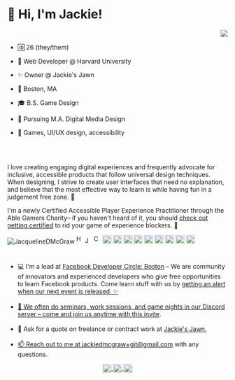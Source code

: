 
<!--
**tomkaX/tomkaX** is a ✨ _special_ ✨ repository because its `README.md` (this file) appears on your GitHub profile.

Here are some ideas to get you started:

- 🔭 I’m currently working on ...
- 🌱 I’m currently learning ...
- 👯 I’m looking to collaborate on ...
- 🤔 I’m looking for help with ...
- 💬 Ask me about ...
- 📫 How to reach me: ...
- 😄 Pronouns: ...
- ⚡ Fun fact: ...
-->

<h1 align="left">👋 Hi, I'm Jackie!</h1>

<img align="right" src="https://i.giphy.com/media/X8ccRNYi0KLd1hE23s/giphy.webp">

<br/>

- 🆔 26 (they/them)

- 💼 Web Developer @ Harvard University

- ✨ Owner @ Jackie's Jawn

- 📍 Boston, MA

- 🎓 B.S. Game Design

- 🚧 Pursuing M.A. Digital Media Design

- 💛 Games, UI/UX design, accessibility

<br/>
<br/>

<p align="left">I love creating engaging digital experiences and frequently advocate for inclusive, accessible products that follow universal design techniques. When designing, I strive to create user interfaces that need no explanation, and believe that the most effective way to learn is while having fun in a judgement free zone. 🎉</p>

<p>I'm a newly Certified Accessible Player Experience Practitioner through the Able Gamers Charity– if you haven't heard of it, you should <a href="https://accessible.games/apxp" target="_blank" title="Accessible Player Experience Practitioner Certification Training Website (Opens in a new window)">check out getting certified</a> to rid your game of experience blockers. 💪</p>

<!-- ![image](https://github.com/saadeghi/saadeghi/blob/master/dino.gif) -->
<!-- <ul>
  <li>💻 I lead the [Facebook Developer Circle: Boston](https://github.com/tomkaX?tab=repositories) group where anyone is welcome to learn Facebook technologies free of charge. As of 2020 we are completely remote so you can now learn and create in the comfort of your own homes.</li>  
  <li>📫 Reach out to me at **jackiedmcgraw@gmail.com** with any questions </li>
  <li>💬 Ask for a quote on freelance or contract work at [Jackie's Jawn] (https://jackiesjawn.com)</li>
</ul>
   -->
<!-- <p align="center"> 
  <img src="https://github-readme-stats.vercel.app/api?username=JacquelineDMcGraw&show_icons=true" alt="JacquelineDMcGraw" />
   -->

<!-- 
<p align="center"> 
  <a href="https://www.linkedin.com/in/jackiemcgraw/" target="_blank">
    <img src="https://github.com/JacquelineDMcGraw/JacquelineDMcGraw/blob/master/gifs/bio.png?raw=true" alt="JacquelineDMcGraw" style="width:70%; margin: 60px 0px 10px 0px;"> 
  </a>
</p>
 -->
<p align="left">
  <img src="https://komarev.com/ghpvc/?username=JacquelineDMcGraw" alt="JacquelineDMcGraw" />
  
  <img src="https://3.bp.blogspot.com/-pxR8u1KJTW8/XIb7zIKqqQI/AAAAAAAAIrA/KDNONkGKj-EDm1vadBqJbxMg64oi0LVXgCK4BGAYYCw/s1600/logo%2Bhtml5.png" alt="HTML5" width="16" height="20"/>
  
  <img src="https://www.easyprogramming.net/logo/js.png" alt="JS" width="16" height="16"/>
  
  <img src="https://img2.pngio.com/download-icon-css-3-svg-eps-png-psd-ai-logo-vector-color-free-el-css-logo-png-1141_1600.png" alt="CSS" width="16" height="20"/>  
  
  <img src="https://github.com/simple-icons/simple-icons/raw/develop/icons/amazonaws.svg" alt="aws"  width="20" height="20" /> 
  
  <img src="https://img.icons8.com/color/48/000000/git.png" alt="git" width="20" height="20"/> 
  
  <img src="https://img.icons8.com/color/48/000000/react-native.png" alt="react" width="20" height="20"/> 
  
  <img src="https://media-exp1.licdn.com/dms/image/C510BAQHNdhXnGMLpdw/company-logo_200_200/0/1575380570230?e=2159024400&v=beta&t=bqSSytGlxk4ATepY-qvGIHAVI05HjnBYe77hONUvY98" alt="sparkar" width="20" height="20"/>
  
  <img src="https://www.iconarchive.com/download/i98223/dakirby309/simply-styled/Blender.ico" alt="blender" width="20" height="20"/> 
  
  <img src="https://cdn.worldvectorlogo.com/logos/figma-1.svg" alt="Figma" width="20" height="20"/> 
  
  <img src="https://upload.wikimedia.org/wikipedia/commons/thumb/f/fb/Adobe_Illustrator_CC_icon.svg/1051px-Adobe_Illustrator_CC_icon.svg.png" alt="AI" width="20" height="20"/> 
  
  <img src="https://upload.wikimedia.org/wikipedia/commons/thumb/a/af/Adobe_Photoshop_CC_icon.svg/1051px-Adobe_Photoshop_CC_icon.svg.png" alt="PSD" width="20" height="20"/> 
  
  <img style="border-radius:3px;" src="https://cdn.shortpixel.ai/client/q_glossy,ret_img/https://webdesigntoolbox.com/wp-content/uploads/2020/05/140520201589470786.png" alt="AE" width="20" height="20"/>
</p>

<h1></h1>

<p> 
<ul>
  <li> 💻 I'm a lead at <a href="https://github.com/tomkaX?tab=repositories" target="_blank" title="Facebook Developer Circle: Boston Facebook group (Opens in a new window)">Facebook Developer Circle: Boston</a> – We are community of innovators and experienced developers who give free opportunities to learn Facebook products. Come learn stuff with us by <a href="https://boston-devc.github.io/Subscribe" target="_blank" title="Facebook Developer Circle: Boston Notification Sign-up Page (Opens in a new window)">getting an alert when our next event is released. ✨</li>

  <br/>

  <li> 👾 We often do seminars, work sessions, and game nights in our Discord server – come and join us anytime with <a href="https://discord.gg/84SEVsd5" target="_blank" title="Facebook Developer Circle: Boston Discord Server Invite (Opens in a new window)">this invite</a>.</li>

  <br/>

  <li> 💬 Ask for a quote on freelance or contract work at <a href="https://jackiesjawn.com" target="_blank" title="Jackie's Jawn Contracting and Commissions Website (Opens in a new window)">Jackie's Jawn.</li>
  
  <br/>

  <li> 📫 Reach out to me at <a href="mailto:jackiedmcgraw+git@gmail.com" target="_blank" title="Email jackiedmcgraw+git@gmail.com (Opens in your native mail client)">jackiedmcgraw+git@gmail.com</a> with any questions.</li>
</ul>
</p>

<p align="center">
  <a href="https://www.linkedin.com/in/jackiemcgraw/" target="blank">
    <img align="center" src="https://cdn.jsdelivr.net/npm/simple-icons@3.0.1/icons/linkedin.svg" alt="https://www.linkedin.com/in/tomakoliada/" height="20" width="20" />
  </a>
   
  <a href="https://www.facebook.com/jackiesjawn" target="blank">
    <img align="center" src="https://cdn.jsdelivr.net/npm/simple-icons@3.0.1/icons/facebook.svg" alt="https://www.facebook.com/tomkka" height="20" width="20" />
  </a>

  <a href="https://www.instagram.com/jackiesjawn/" target="blank">
    <img align="center" src="https://cdn.jsdelivr.net/npm/simple-icons@3.0.1/icons/instagram.svg" alt="https://www.instagram.com/tomkamk/" height="20" width="20" />
  </a>
</p>